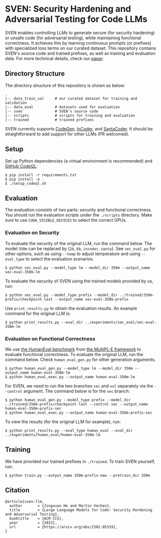 # SVEN: Security Hardening and Adversarial Testing for Code LLMs
SVEN enables controlling LLMs to generate secure (for security hardening) or unsafe code (for adversarial testing), while maintaining functional correctness. It achieves this by learning continuous prompts (or prefixes) with specialized loss terms on our curated dataset. This repository contains SVEN's source code and trained prefixes, as well as training and evaluation data. For more technical details, check our [paper](https://arxiv.org/abs/2302.05319).

## Directory Structure
The directory structure of this repository is shown as below:
```
.
|-- data_train_val     # our curated dataset for training and validation
|-- data_eval          # datasets used for evaluation
|-- sven               # SVEN's source code
|-- scripts            # scripts for training and evaluation
|-- trained            # trained prefixes
```

SVEN currently supports [CodeGen](https://arxiv.org/abs/2203.13474), [InCoder](https://arxiv.org/abs/2204.05999), and [SantaCoder](https://arxiv.org/abs/2301.03988). It should be straightforward to add support for other LLMs (PR welcomed).

## Setup
Set up Python dependencies (a virtual environment is recommended) and [GitHub CodeQL](https://github.com/github/codeql):
```console
$ pip install -r requirements.txt
$ pip install -e .
$ ./setup_codeql.sh
```

## Evaluation
The evaluation consists of two parts: security and functional correctness. You should run the evaluation scripts under the `./scripts` directory. Make sure to use `CUDA_VISIBLE_DEVICES` to select the correct GPUs.

### Evaluation on Security
To evaluate the security of the original LLM, run the command below. The model `350m` can be replaced by {`2b`, `6b`, `incoder`, `santa`}. See `sec_eval.py` for other options, such as using `--temp` to adjust temperature and using `--eval_type` to select the evaluation scenarios.
```console
$ python sec_eval.py --model_type lm --model_dir 350m --output_name sec-eval-350m-lm
```

To evaluate the security of SVEN using the trained models provided by us, run:
```console
$ python sec_eval.py --model_type prefix --model_dir ../trained/350m-prefix/checkpoint-last --output_name sec-eval-350m-prefix
```

Use `print_results.py` to obtain the evaluation results. An example command for the original LLM is:
```console
$ python print_results.py --eval_dir ../experiments/sec_eval/sec-eval-350m-lm
```

### Evaluation on Functional Correctness
We use [the HumanEval benchmark](https://github.com/openai/human-eval) from [the MultiPL-E framework](https://github.com/nuprl/MultiPL-E/tree/dbcfa139a66cf5e46de798fa5e0854a7f417a046) to evaluate functional correctness. To evaluate the original LLM, run the command below. Check `human_eval_gen.py` for other generation arguments.
```console
$ python human_eval_gen.py --model_type lm --model_dir 350m --output_name human-eval-350m-lm
$ python human_eval_exec.py --output_name human-eval-350m-lm
```

For SVEN, we need to run the two branches `sec` and `vul` separately via the `--control` argument. The command below is for the `sec` branch:
```console
$ python human_eval_gen.py --model_type prefix --model_dir ../trained/350m-prefix/checkpoint-last --control sec --output_name human-eval-350m-prefix-sec
$ python human_eval_exec.py --output_name human-eval-350m-prefix-sec
```

To view the results (for the original LLM for example), run:
```console
$ python print_results.py --eval_type human_eval --eval_dir ../experiments/human_eval/human-eval-350m-lm
```

## Training
We have provided our trained prefixes in `./trained`. To train SVEN yourself, run:
```console
$ python train.py --output_name 350m-prefix-new --pretrain_dir 350m
```

## Citation
```
@article{sven-llm,
  author       = {Jingxuan He and Martin Vechev},
  title        = {Large Language Models for Code: Security Hardening and Adversarial Testing},
  booktitle    = {ACM CCS},
  year         = {2023},
  url          = {https://arxiv.org/abs/2302.05319},
}
```